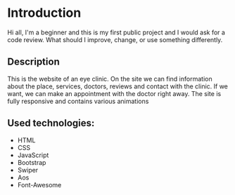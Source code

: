 # Introduction
Hi all,
I'm a beginner and this is my first public project and I would ask for a code review. What should I improve, change, or use something differently.

## Description
This is the website of an eye clinic. On the site we can find information about the place, services, doctors, reviews and contact with the clinic. If we want, we can make an appointment with the doctor right away.
The site is fully responsive and contains various animations

## Used technologies:
- HTML
- CSS
- JavaScript
- Bootstrap
- Swiper
- Aos
- Font-Awesome
